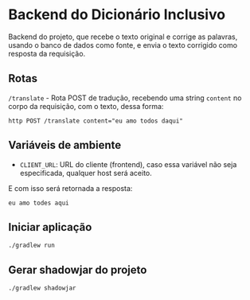 # Backend do Dicionário Inclusivo

Backend do projeto, que recebe o texto original e corrige as palavras, usando o banco de dados como fonte, e envia o texto corrigido como resposta da requisição.

## Rotas

`/translate` - Rota POST de tradução, recebendo uma string `content` no corpo da requisição, com o texto, dessa forma:

```
http POST /translate content="eu amo todos daqui"
```

## Variáveis de ambiente

- `CLIENT_URL`: URL do cliente (frontend), caso essa variável não seja especificada, qualquer host será aceito.

E com isso será retornada a resposta:

```
eu amo todes aqui
```

## Iniciar aplicação

```
./gradlew run
```

## Gerar shadowjar do projeto

```
./gradlew shadowjar
```
